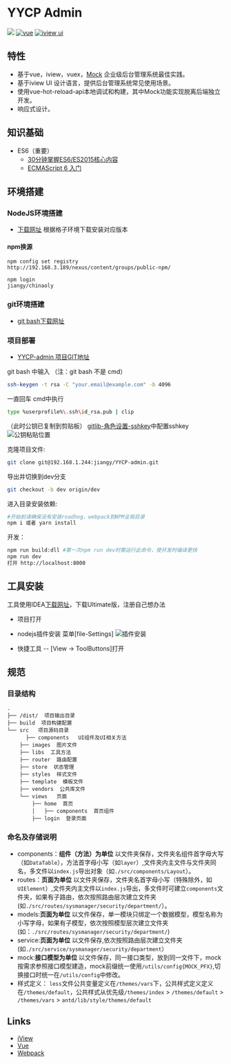 

# YYCP Admin
[![](https://img.shields.io/travis/iview/iview-admin.svg?style=flat-square)](https://travis-ci.org/iview/iview-admin)
[![vue](https://img.shields.io/badge/vue-2.5.13-brightgreen.svg?style=flat-square)](https://github.com/vuejs/vue)
[![iview ui](https://img.shields.io/badge/iview-2.8.0-brightgreen.svg?style=flat-square)](https://github.com/iview/iview)


## 特性

-   基于vue，iview，vuex，[Mock](https://github.com/nuysoft/Mock) 企业级后台管理系统最佳实践。
-   基于iview UI 设计语言，提供后台管理系统常见使用场景。
-   使用vue-hot-reload-api本地调试和构建，其中Mock功能实现脱离后端独立开发。
-   响应式设计。

## 知识基础

-   ES6（重要）
    -   [30分钟掌握ES6/ES2015核心内容](https://segmentfault.com/a/1190000004365693)
    -   [ECMAScript 6 入门](http://es6.ruanyifeng.com/#docs/intro)
## 环境搭建

### NodeJS环境搭建

-   [下载网址](https://nodejs.org/en/download/)
    根据格子环境下载安装对应版本

#### npm换源
```
npm config set registry http://192.168.3.189/nexus/content/groups/public-npm/

npm login
jiangy/chinaoly
```

### git环境搭建

-   [git bash下载网址](https://git-scm.com/downloads)

### 项目部署

-   [YYCP-admin 项目GIT地址](git@192.168.1.244:jiangy/YYCP-admin.git)


git bash 中输入 （注：git bash 不是 cmd）

```bash
ssh-keygen -t rsa -C "your.email@example.com" -b 4096
```

一直回车 cmd中执行

```bash
type %userprofile%\.ssh\id_rsa.pub | clip
```

（此时公钥已复制到剪贴板）
[gitlib-角色设置-sshkey](http://10.8.132.164:8081/profile/keys)中配置sshkey
![公钥粘贴位置](assets/公钥设置.png)

克隆项目文件:

```bash
git clone git@192.168.1.244:jiangy/YYCP-admin.git
```

导出并切换到dev分支

```bash
git checkout -b dev origin/dev
```

进入目录安装依赖:

```bash
#开始前请确保没有安装roadhog、webpack到NPM全局目录
npm i 或者 yarn install
```

开发：

```bash
npm run build:dll #第一次npm run dev时需运行此命令，使开发时编译更快
npm run dev
打开 http://localhost:8000
```

## 工具安装

工具使用IDEA[下载网址](https://www.jetbrains.com/idea/download/)，下载Ultimate版，注册自己想办法

-   项目打开

-   nodejs插件安装  菜单[file-Settings]
    ![插件安装](assets/插件安装.gif)

-   快捷工具 -- [View -> ToolButtons]打开

## 规范

### 目录结构
```shell
.
├── /dist/  项目输出目录
├── build  项目构建配置
└── src   项目源码目录
      ├── components   UI组件及UI相关方法
    ├── images  图片文件
    ├── libs  工具方法
    ├── router  路由配置
    ├── store  状态管理
    ├── styles  样式文件
    ├── template  模板文件
    ├── vendors  公共库文件
    └── views   页面
        ├── home  首页
        │   ├── components  首页组件
        ├── login  登录页面
```

### 命名及存储说明

-   components：**组件（方法）为单位** 以文件夹保存，文件夹名组件首字母大写（如`DataTable`），方法首字母小写（如`layer`）,文件夹内主文件与文件夹同名，多文件以`index.js`导出对象（如`./src/components/Layout`）。
-   routes：**页面为单位** 以文件夹保存，文件夹名首字母小写（特殊除外，如`UIElement`）,文件夹内主文件以`index.js`导出，多文件时可建立`components`文件夹，如果有子路由，依次按照路由层次建立文件夹(如`./src/routes/sysmanager/security/department/`）。
-   models:**页面为单位** 以文件保存，单一模块只绑定一个数据模型，模型名称为小写字母，如果有子模型，依次按照模型层次建立文件夹(如：`./src/routes/sysmanager/security/department/`)
-   service:**页面为单位** 以文件保存,依次按照路由层次建立文件夹(如`./src/service/sysmanager/security/department`）
-   mock:**接口模型为单位** 以文件保存，同一接口类型，放到同一文件下，mock按需求参照接口模型建造，mock前缀统一使用`/utils/config{MOCK_PFX}`,切换接口时统一在`/utils/config`中修改。
-   样式定义： `less`文件公共变量定义在`/themes/vars`下，公共样式定义定义在`/themes/default`，公共样式从优先级`/themes/index` > `/themes/default` > `/themes/vars` > `antd/lib/style/themes/default`


## Links

- [iView](https://github.com/iview/iview)
- [Vue](https://github.com/vuejs/vue)
- [Webpack](https://github.com/webpack/webpack)

